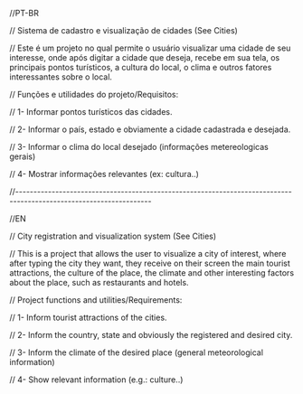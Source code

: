 //PT-BR

// Sistema de cadastro e visualização de cidades (See Cities)

// Este é um projeto no qual permite o usuário visualizar uma cidade de seu interesse, onde após digitar a cidade que deseja, recebe em sua tela, os principais pontos turísticos, a cultura do local, o clima e outros fatores interessantes sobre o local.

// Funções e utilidades do projeto/Requisitos: 

// 1- Informar pontos turísticos das cidades.

// 2- Informar o país, estado e obviamente a cidade cadastrada e desejada.

// 3- Informar o clima do local desejado (informações metereologicas gerais)

// 4- Mostrar informações relevantes (ex: cultura..)

//-------------------------------------------------------------------------------------------------------------------

//EN

// City registration and visualization system (See Cities)

// This is a project that allows the user to visualize a city of interest, where after typing the city they want, they receive on their screen the main tourist attractions, the culture of the place, the climate and other interesting factors about the place, such as restaurants and hotels.

// Project functions and utilities/Requirements:

// 1- Inform tourist attractions of the cities.

// 2- Inform the country, state and obviously the registered and desired city.

// 3- Inform the climate of the desired place (general meteorological information)

// 4- Show relevant information (e.g.: culture..)